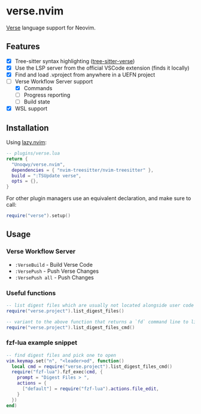 # verse.nvim

[Verse](https://dev.epicgames.com/documentation/en-us/fortnite/verse-language-reference) language support for Neovim.

## Features

- [x] Tree-sitter syntax highlighting ([tree-sitter-verse](https://github.com/Unoqwy/tree-sitter-verse))
- [x] Use the LSP server from the official VSCode extension (finds it locally)
- [x] Find and load .vproject from anywhere in a UEFN project
- [ ] Verse Workflow Server support
  * [x] Commands
  * [ ] Progress reporting
  * [ ] Build state
- [x] WSL support

## Installation

Using [lazy.nvim](https://github.com/folke/lazy.nvim):

```lua
-- plugins/verse.lua
return {
  "Unoqwy/verse.nvim",
  dependencies = { "nvim-treesitter/nvim-treesitter" },
  build = ":TSUpdate verse",
  opts = {},
}
```

For other plugin managers use an equivalent declaration, and make sure to call:

```lua
require("verse").setup()
```

## Usage

### Verse Workflow Server

- `:VerseBuild` - Build Verse Code
- `:VersePush` - Push Verse Changes
- `:VersePush all` - Push Changes

### Useful functions

```lua
-- list digest files which are usually not located alongside user code 
require("verse.project").list_digest_files()

-- variant to the above function that returns a `fd` command line to list digest files
require("verse.project").list_digest_files_cmd()
```

### fzf-lua example snippet

```lua
-- find digest files and pick one to open
vim.keymap.set("n", "<leader>od", function()
  local cmd = require("verse.project").list_digest_files_cmd()
  require("fzf-lua").fzf_exec(cmd, {
    prompt = "Digest Files > ",
    actions = {
      ["default"] = require("fzf-lua").actions.file_edit,
    }
  })
end)
```


